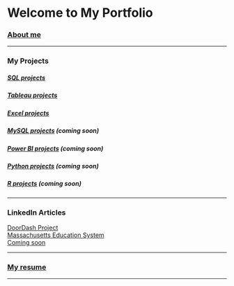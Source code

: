 # Welcome to My Portfolio

### [About me](/aboutme)

---

### My Projects

##### [SQL projects](/sql)
##### [Tableau projects](/tableau)
##### [Excel projects](/excel)
##### [MySQL projects](/mysql) (coming soon)
##### [Power BI projects](/power_bi) (coming soon)
##### [Python projects](/link) (coming soon)
##### [R projects](/link) (coming soon)

---

### LinkedIn Articles

[DoorDash Project](https://www.linkedin.com/pulse/through-doordash-look-customer-data-xavier-quinn/)  <br>
[Massachusetts Education System](https://www.linkedin.com/pulse/classroom-learning-massachusetts-education-system-xavier-quinn-xlc9e/)  <br>
[Coming soon](/link)  <br>


---

### [My resume](XavierQuinn_Resume.pdf)

---


